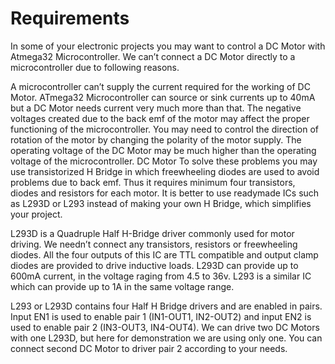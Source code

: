 # Requirements

In some of your electronic projects you may want to control a DC Motor with Atmega32 Microcontroller. We can’t connect a DC Motor directly to a microcontroller due to following reasons.

A microcontroller can’t supply the current required for the working of DC Motor. ATmega32 Microcontroller can source or sink currents up to 40mA but a DC Motor needs current very much more than that.
The negative voltages created due to the back emf of the motor may affect the proper functioning of the microcontroller.
You may need to control the direction of rotation of the motor by changing the polarity of  the motor supply.
The operating voltage of the DC Motor may be much higher than the operating voltage of the microcontroller.
DC Motor
To solve these problems you may use transistorized H Bridge in which freewheeling diodes are used to avoid problems due to back emf. Thus it requires minimum four transistors, diodes and resistors for each motor. It is better to use readymade ICs such as L293D or L293 instead of making your own H Bridge, which simplifies your project.

L293D is a Quadruple Half H-Bridge driver commonly used for motor driving. We needn’t connect any transistors, resistors or freewheeling diodes. All the four outputs of this IC are TTL compatible and output clamp diodes are provided to drive inductive loads.  L293D can provide up to 600mA current, in the voltage raging from 4.5 to 36v. L293 is a similar IC which can provide up to 1A in the same voltage range.

L293 or L293D contains four Half H Bridge drivers and are enabled in pairs. Input EN1  is used to enable pair 1 (IN1-OUT1, IN2-OUT2) and input EN2 is used to enable pair 2 (IN3-OUT3, IN4-OUT4). We can drive two DC Motors with one L293D, but here for demonstration we are using only one. You can connect second DC Motor to driver pair 2 according to your needs.



